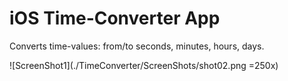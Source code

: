 # iOS Time-Converter App
Converts time-values: from/to seconds, minutes, hours, days.

![ScreenShot1](./TimeConverter/ScreenShots/shot02.png =250x)


